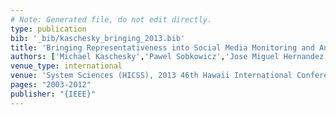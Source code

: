 ```yaml
---
# Note: Generated file, do not edit directly.
type: publication
bib: '_bib/kaschesky_bringing_2013.bib'
title: 'Bringing Representativeness into Social Media Monitoring and Analysis'
authors: ['Michael Kaschesky','Pawel Sobkowicz','Jose Miguel Hernandez Lobato','Guillaume Bouchard',"C\\'edric Archambeau",'Nicolas Scharioth','Robert Manchin','Adrian Gschwend','Reinhard Riedl']
venue_type: international
venue: 'System Sciences (HICSS), 2013 46th Hawaii International Conference on'
pages: "2003-2012"
publisher: "{IEEE}"
---
```

